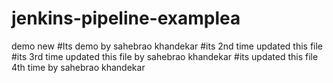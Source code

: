 # jenkins-pipeline-examplea
demo new
#Its demo by sahebrao khandekar
#its 2nd time updated this file
#its 3rd time updated this file by sahebrao khandekar
#its updated this file 4th time by sahebrao khandekar
